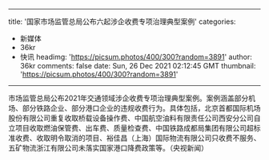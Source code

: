 
---
title: '国家市场监管总局公布六起涉企收费专项治理典型案例'
categories: 
 - 新媒体
 - 36kr
 - 快讯
headimg: 'https://picsum.photos/400/300?random=3891'
author: 36kr
comments: false
date: Sun, 26 Dec 2021 02:12:45 GMT
thumbnail: 'https://picsum.photos/400/300?random=3891'
---

<div>   
市场监管总局公布2021年交通领域涉企收费专项治理典型案例。案例涵盖部分机场、部分铁路企业、部分港口企业的违规收费行为。具体包括，北京首都国际机场股份有限公司重复收取桥载设备操作费、中国航空油料有限责任公司西安分公司自立项目收取燃油保管费、出车费、质量检查费、中国铁路成都局集团有限公司超标准收费、收取明令取消的项目、裕佳昌（上海）国际物流有限公司只收费不服务、五矿物流浙江有限公司未落实国家港口降费政策等。（央视新闻）  
</div>
            